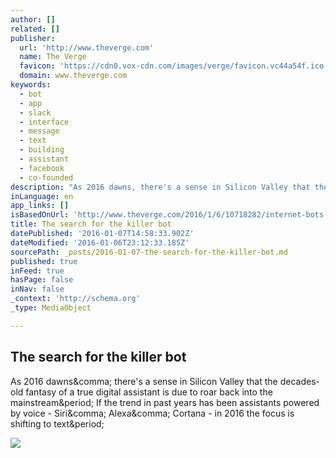 ```yaml
---
author: []
related: []
publisher:
  url: 'http://www.theverge.com'
  name: The Verge
  favicon: 'https://cdn0.vox-cdn.com/images/verge/favicon.vc44a54f.ico'
  domain: www.theverge.com
keywords:
  - bot
  - app
  - slack
  - interface
  - message
  - text
  - building
  - assistant
  - facebook
  - co-founded
description: "As 2016 dawns, there's a sense in Silicon Valley that the decades-old fantasy of a true digital assistant is due to roar back into the mainstream. If the trend in past years has been assistants powered by voice - Siri, Alexa, Cortana - in 2016 the focus is shifting to text."
inLanguage: en
app_links: []
isBasedOnUrl: 'http://www.theverge.com/2016/1/6/10718282/internet-bots-messaging-slack-facebook-m'
title: The search for the killer bot
datePublished: '2016-01-07T14:58:33.902Z'
dateModified: '2016-01-06T23:12:33.185Z'
sourcePath: _posts/2016-01-07-the-search-for-the-killer-bot.md
published: true
inFeed: true
hasPage: false
inNav: false
_context: 'http://schema.org'
_type: MediaObject

---
```

<article style=""><h1>The search for the killer bot</h1><p>As 2016 dawns&amp;comma; there's a sense in Silicon Valley that the decades-old fantasy of a true digital assistant is due to roar back into the mainstream&amp;period; If the trend in past years has been assistants powered by voice - Siri&amp;comma; Alexa&amp;comma; Cortana - in 2016 the focus is shifting to text&amp;period;</p><img src="https://cdn1.vox-cdn.com/uploads/chorus_asset/file/5879517/Screen_Shot_2016-01-05_at_9.40.21_PM.0.png" /></article>